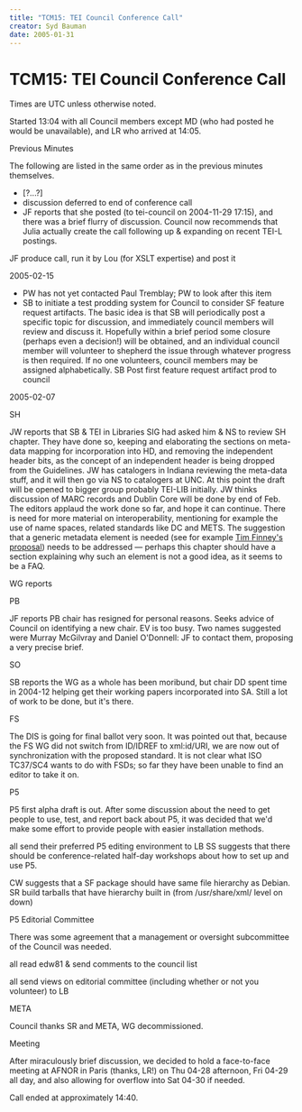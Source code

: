 ```yaml
---
title: "TCM15: TEI Council Conference Call"
creator: Syd Bauman
date: 2005-01-31
---
```

# TCM15: TEI Council Conference Call





Times are UTC unless otherwise noted.


Started 13:04 with all Council members except MD (who had
 posted he would be unavailable), and LR who arrived at
 14:05\.





Previous Minutes
 
 The following are listed in the same order as in the previous minutes
 themselves.


* \[?...?]
* discussion deferred to end of conference call
* JF reports that she posted (to tei\-council on
 2004\-11\-29 17:15\), and there was a brief flurry of
 discussion. Council now recommends that Julia actually
 create the call following up \& expanding on recent
 TEI\-L postings.
 
 JF
 produce call, run it by Lou (for XSLT expertise)
 and post it
 
 2005\-02\-15
* PW has not yet contacted Paul Tremblay; PW to look after this
 item
* SB to initiate a test prodding system for Council to
 consider SF feature request artifacts. The basic idea is
 that SB will periodically post a specific topic for
 discussion, and immediately council members will review
 and discuss it. Hopefully within a brief period some
 closure (perhaps even a decision!) will be obtained, and
 an individual council member will volunteer to shepherd the
 issue through whatever progress is then required. If no
 one volunteers, council members may be assigned
 alphabetically. 
 SB
 Post first feature request artifact prod to
 council
 
 2005\-02\-07




 SH
 
 JW reports that SB \& TEI in Libraries SIG had asked him
 \& NS to review SH chapter. They have done so, keeping
 and elaborating the sections on meta\-data mapping for
 incorporation into HD, and removing the independent header
 bits, as the concept of an independent header is being
 dropped from the Guidelines. JW has catalogers in Indiana
 reviewing the meta\-data stuff, and it will then go via NS to
 catalogers at UNC. At this point the draft will be opened to
 bigger group 
 probably TEI\-LIB
 initially. JW thinks discussion of MARC records and
 Dublin Core will be done by end of Feb. The editors applaud
 the work done so far, and hope it can continue. There is
 need for more material on interoperability, mentioning for
 example the use of name spaces, related standards like DC
 and METS. The suggestion that a generic
 metadata element is needed (see for example [Tim Finney's proposal](https://sourceforge.net/tracker/index.php?func=detail&aid=958388&group_id=106328&atid=644065)) needs to be addressed —
 perhaps this chapter should have a section explaining why
 such an element is not a good idea, as it seems to be a
 FAQ.




 WG reports
 
 
 PB
 
 JF reports PB chair has resigned for personal reasons.
 Seeks advice of Council on identifying a new chair. EV is
 too busy. Two names suggested were Murray McGilvray and
 Daniel O'Donnell: JF to contact them, proposing a very
 precise brief.




 SO
 
 SB reports the WG as a whole has been moribund, but
 chair DD spent time in 2004\-12 helping get their working
 papers incorporated into SA. Still a lot of work to be
 done, but it's there.




 FS
 
 The DIS is going for final ballot very soon. It was
 pointed out that, because the FS WG did not switch from
 ID/IDREF to 
 xml:id/URI, we are now
 out of synchronization with the proposed standard. It is not clear
 what ISO TC37/SC4 wants to do with FSDs; so far they have been
 unable to find an editor to take it on.





 P5
 
 P5 first alpha draft is out. After some discussion about
 the need to get people to use, test, and report back about
 P5, it was decided that we'd make some effort to provide
 people with easier installation methods.
 
 all
 send their preferred P5 editing environment to LB
  SS suggests that there should be
 conference\-related half\-day workshops about how to set up and
 use P5\.


CW suggests that a SF package should have same file
 hierarchy as Debian. 
 SR
 build tarballs that have hierarchy built in (from
 /usr/share/xml/ level on down) 





 P5 Editorial Committee
 
 There was some agreement that a management or oversight
 subcommittee of the Council was needed.
 
 all
 read edw81
 \& send comments to the council list
 
all
 send views on editorial committee (including whether
 or not you volunteer) to LB
 





 META
 
 Council thanks SR and META, WG decommissioned.




 Meeting
 
 After miraculously brief discussion, we decided to hold a
 face\-to\-face meeting at AFNOR in Paris (thanks, LR!) on Thu
 04\-28 afternoon, Fri 04\-29 all day, and also allowing for
 overflow into Sat 04\-30 if needed.





Call ended at approximately 14:40\.





